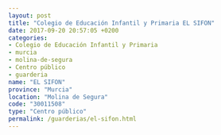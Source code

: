 ```yaml
---
layout: post
title: "Colegio de Educación Infantil y Primaria EL SIFON"
date: 2017-09-20 20:57:05 +0200
categories:
- Colegio de Educación Infantil y Primaria
- murcia
- molina-de-segura
- Centro público
- guarderia
name: "EL SIFON"
province: "Murcia"
location: "Molina de Segura"
code: "30011508"
type: "Centro público"
permalink: /guarderias/el-sifon.html
---
```

